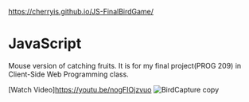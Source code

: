  https://cherryis.github.io/JS-FinalBirdGame/
 
 # JavaScript
 Mouse version of catching fruits.
It is for my final project(PROG 209) in Client-Side Web Programming class.

[Watch Video]https://youtu.be/nogFIOjzvuo
![BirdCapture copy](https://user-images.githubusercontent.com/59629395/226777582-1c12bd79-52f3-4f7d-9413-6c6088d42f1b.GIF)

